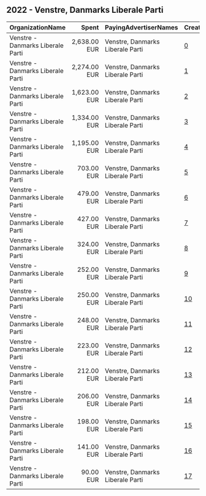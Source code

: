## 2022 - Venstre, Danmarks Liberale Parti 
|OrganizationName|Spent|PayingAdvertiserNames|CreativeUrls|Impressions|Genders|AgeBrackets|CountryCodes|BillingAddresses|CandidateBallotInformation|
|:---|---:|:---|:---|---:|:---|:---|:---|:---|:---|
|Venstre - Danmarks Liberale Parti|2,638.00 EUR|Venstre, Danmarks Liberale Parti|[0](https://www.snap.com/political-ads/asset/202d333f65b92ac3ee5f98de01fef338bcc2e62215615838a475987126be6bcc?mediaType=jpg)|146,504||18+|denmark|"Søllerødvej 30,Holte,2840,DK"|Venstre|
|Venstre - Danmarks Liberale Parti|2,274.00 EUR|Venstre, Danmarks Liberale Parti|[1](https://www.snap.com/political-ads/asset/aa03e6ecab4ffaf07dd6aae69fe177805f09b113e7aad8513b15684b638fe2b6?mediaType=jpg)|3,178,626||16-25|denmark|"Søllerødvej 30,Holte,2840,DK"|Venstre|
|Venstre - Danmarks Liberale Parti|1,623.00 EUR|Venstre, Danmarks Liberale Parti|[2](https://www.snap.com/political-ads/asset/0c59d0736cbb535d41ae5cf7b6a594bc9c8cbe76f7932b05ff1804c16b6019f2?mediaType=mp4)|143,130||18+|denmark|"Søllerødvej 30,Holte,2840,DK"|Venstre|
|Venstre - Danmarks Liberale Parti|1,334.00 EUR|Venstre, Danmarks Liberale Parti|[3](https://www.snap.com/political-ads/asset/c0b74cee23dbc68bc2ff6d7c82823d77a75f444961508b4d2e397f24e36abac2?mediaType=jpg)|582,957||18-49|denmark|"Søllerødvej 30,Holte,2840,DK"|Venstre|
|Venstre - Danmarks Liberale Parti|1,195.00 EUR|Venstre, Danmarks Liberale Parti|[4](https://www.snap.com/political-ads/asset/61ebde12942b4574b8070a333a653e1aa9fb57c045e94893ed5044acd4a7c3aa?mediaType=jpg)|523,422||18-49|denmark|"Søllerødvej 30,Holte,2840,DK"|Venstre|
|Venstre - Danmarks Liberale Parti|703.00 EUR|Venstre, Danmarks Liberale Parti|[5](https://www.snap.com/political-ads/asset/7398d5062b8e4bf031cacaf1bfb965c1f0712f1ed34a9721d69d29ec20451d55?mediaType=jpeg)|73,175||18-45|denmark|"Søllerødvej 30,Holte,2840,DK"|Venstre|
|Venstre - Danmarks Liberale Parti|479.00 EUR|Venstre, Danmarks Liberale Parti|[6](https://www.snap.com/political-ads/asset/cf824ee0e7aec4020a70891e2f53dc18d8428c0c28fb372755f935edb55e01b2?mediaType=jpeg)|42,991||18+|denmark|"Søllerødvej 30,Holte,2840,DK"|Venstre|
|Venstre - Danmarks Liberale Parti|427.00 EUR|Venstre, Danmarks Liberale Parti|[7](https://www.snap.com/political-ads/asset/7b9c3c02e969864dc61ba7e94cba005d52d3be30e0194659b175749037ce40fd?mediaType=jpg)|122,056||35+|denmark|"Søllerødvej 30,Holte,2840,DK"|Venstre|
|Venstre - Danmarks Liberale Parti|324.00 EUR|Venstre, Danmarks Liberale Parti|[8](https://www.snap.com/political-ads/asset/9935ed311c615bbcab553e167b500867842c8aee4b2b8ede4c965cb3926488d8?mediaType=mp4)|159,985|||denmark|"Søllerødvej 30,Holte,2840,DK"|Venstre|
|Venstre - Danmarks Liberale Parti|252.00 EUR|Venstre, Danmarks Liberale Parti|[9](https://www.snap.com/political-ads/asset/3f521f0fe97b21b2dd404493bac2e83d3ab28dfbc3e01db201bb992f3e6ab3e8?mediaType=jpg)|93,073||18+|denmark|"Søllerødvej 30,Holte,2840,DK"|Venstre|
|Venstre - Danmarks Liberale Parti|250.00 EUR|Venstre, Danmarks Liberale Parti|[10](https://www.snap.com/political-ads/asset/cf824ee0e7aec4020a70891e2f53dc18d8428c0c28fb372755f935edb55e01b2?mediaType=jpeg)|36,361||18+|denmark|"Søllerødvej 30,Holte,2840,DK"|Venstre|
|Venstre - Danmarks Liberale Parti|248.00 EUR|Venstre, Danmarks Liberale Parti|[11](https://www.snap.com/political-ads/asset/8184319b215c4fea957cd740987f07470850e63902d6368b9bcb93f68ccaff59?mediaType=jpg)|91,551||18+|denmark|"Søllerødvej 30,Holte,2840,DK"|Venstre|
|Venstre - Danmarks Liberale Parti|223.00 EUR|Venstre, Danmarks Liberale Parti|[12](https://www.snap.com/political-ads/asset/509d43cf9828de22ea8190af3fc5db2030fd58dec4249f734973d777dcfbc175?mediaType=jpg)|82,722||18+|denmark|"Søllerødvej 30,Holte,2840,DK"|Venstre|
|Venstre - Danmarks Liberale Parti|212.00 EUR|Venstre, Danmarks Liberale Parti|[13](https://www.snap.com/political-ads/asset/7cc9ba73164aedda2aedaa9cfcf55b02c7e8d51fdc58cef639858ccd7b5ef8f4?mediaType=jpg)|78,122||18+|denmark|"Søllerødvej 30,Holte,2840,DK"|Venstre|
|Venstre - Danmarks Liberale Parti|206.00 EUR|Venstre, Danmarks Liberale Parti|[14](https://www.snap.com/political-ads/asset/9ac54cb7ec5764e1e6605c06d569392fd130a18d14dbfff11d536ce61be9bf58?mediaType=jpg)|15,706||18+|denmark|"Søllerødvej 30,Holte,2840,DK"|Venstre|
|Venstre - Danmarks Liberale Parti|198.00 EUR|Venstre, Danmarks Liberale Parti|[15](https://www.snap.com/political-ads/asset/c6a370a612e802ea80cf24789778e341d5421bba8808c6bb0b0ee7be7f3f94c7?mediaType=jpg)|73,317||18+|denmark|"Søllerødvej 30,Holte,2840,DK"|Venstre|
|Venstre - Danmarks Liberale Parti|141.00 EUR|Venstre, Danmarks Liberale Parti|[16](https://www.snap.com/political-ads/asset/10b18ddfd2a29baa56764fbf21ae1fe5dc24b53e9f23e1c99ec52a759eb017e9?mediaType=jpg)|13,987||18+|denmark|"Søllerødvej 30,Holte,2840,DK"|Venstre|
|Venstre - Danmarks Liberale Parti|90.00 EUR|Venstre, Danmarks Liberale Parti|[17](https://www.snap.com/political-ads/asset/dc29c44dfe693fd5d646a987586285f12dfa9480fef34f8d0631a35ea3281c7a?mediaType=jpeg)|71,073||15-49|denmark|"Søllerødvej 30,Holte,2840,DK"|Venstre|
